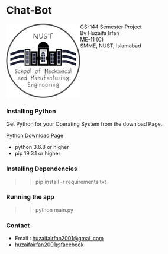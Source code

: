 # Chat-Bot
<div style="display:flex; flex-wrap: wrap;">

<div align="right">
<img src="smme.png" height="200" width="200">
</div>

<div>
 CS-144 Semester Project
 <br>
 By Huzaifa Irfan
 <br>
 ME-11 (C)
 <br>
 SMME, 
 NUST, Islamabad


 </div>
 </div>


<!-- ## Setting up the Environment: -->

 ### Installing Python 
 Get Python for your Operating System from the download Page.

[Python Download Page](https://www.python.org/downloads/)
* python 3.6.8 or higher
* pip 19.3.1 or higher
<!-- 
 Install and add to PATH -->

<!-- ### Setting up the virtual environment

#### Installing virtualenv
>pip install virtualenv

#### Creating new Virtual Environment
In the Chat-Bot folder
> virtualenv env

#### Activating your Virtual Environment

##### For Windows
> \env\Scripts\activate.bat
#####  For Mac / Linux
> source env/bin/activate

### Installing the Requirements
> pip install -r requirements.txt -->

### Installing Dependencies
>> pip install -r requirements.txt 

### Running the app
>> python main.py


<!-- ### Test the App online
[Online Test](https://repl.it/@HuzaifaIrfan/Chat-Bot-Cpp) -->



### Contact
* Email : [huzaifairfan2001@gmail.com](mailto:huzaifairfan2001@gmail.com) 
* [huzaifairfan2001@facebook](https://www.facebook.com/huzaifairfan2001) 
